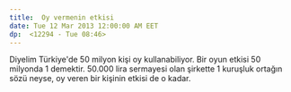 ```yaml
---
title:  Oy vermenin etkisi
date: Tue 12 Mar 2013 12:00:00 AM EET 
dp:  <12294 - Tue 08:46>
---
```



Diyelim Türkiye'de 50 milyon kişi oy kullanabiliyor. Bir oyun etkisi
50 milyonda 1 demektir. 50.000 lira sermayesi olan şirkette 1 kuruşluk
ortağın sözü neyse, oy veren bir kişinin etkisi de o kadar. 
